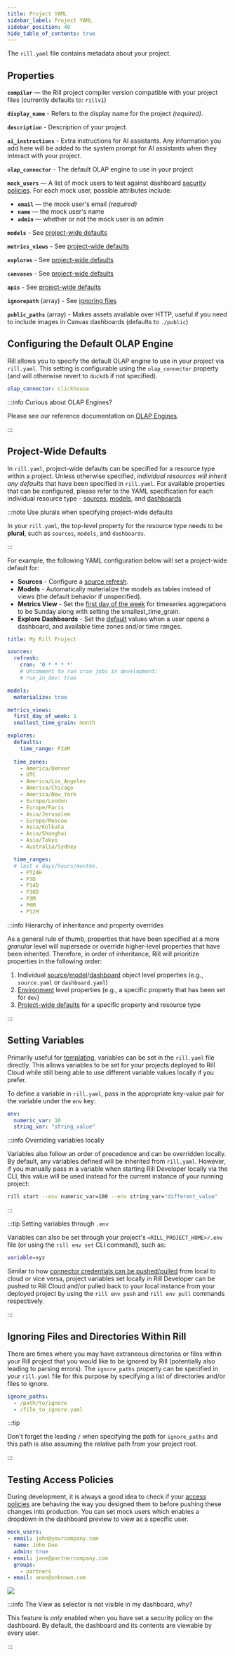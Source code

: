 ```yaml
---
title: Project YAML
sidebar_label: Project YAML
sidebar_position: 40
hide_table_of_contents: true
---
```


The `rill.yaml` file contains metadata about your project.

## Properties

**`compiler`** — the Rill project compiler version compatible with your project files (currently defaults to: `rillv1`)

**`display_name`** - Refers to the display name for the project _(required)_.

**`description`** - Description of your project.

**`ai_instructions`** - Extra instructions for AI assistants. Any information you add here will be added to the system prompt for AI assistants when they interact with your project.

**`olap_connector`** - The default OLAP engine to use in your project

**`mock_users`** — A list of mock users to test against dashboard [security policies](/build/metrics-view/security). For each mock user, possible attributes include:

  - **`email`** — the mock user's email _(required)_
  - **`name`** — the mock user's name
  - **`admin`** — whether or not the mock user is an admin

**`models`** - See [project-wide defaults](/reference/project-files/rill-yaml#project-wide-defaults)

**`metrics_views`** - See [project-wide defaults](/reference/project-files/rill-yaml#project-wide-defaults)

**`explores`** - See [project-wide defaults](/reference/project-files/rill-yaml#project-wide-defaults)

**`canvases`** - See [project-wide defaults](/reference/project-files/rill-yaml#project-wide-defaults)

**`apis`** - See [project-wide defaults](/reference/project-files/rill-yaml#project-wide-defaults)

**`ignorepath`** (array) - See [ignoring files](/reference/project-files/rill-yaml#ignoring-files-and-directories-within-rill)

**`public_paths`** (array) - Makes assets available over HTTP, useful if you need to include images in Canvas dashboards (defaults to `./public`)

## Configuring the Default OLAP Engine

Rill allows you to specify the default OLAP engine to use in your project via `rill.yaml`. This setting is configurable using the `olap_connector` property (and will otherwise revert to `duckdb` if not specified).

```yaml
olap_connector: clickhouse
```

:::info Curious about OLAP Engines?

Please see our reference documentation on [OLAP Engines](/connect/olap).

:::

## Project-Wide Defaults

In `rill.yaml`, project-wide defaults can be specified for a resource type within a project. Unless otherwise specified, _individual resources will inherit any defaults_ that have been specified in `rill.yaml`. For available properties that can be configured, please refer to the YAML specification for each individual resource type - [sources](sources.md), [models](/reference/project-files/models), and [dashboards](explore-dashboards.md)

:::note Use plurals when specifying project-wide defaults

In your `rill.yaml`, the top-level property for the resource type needs to be **plural**, such as `sources`, `models`, and `dashboards`.

:::

For example, the following YAML configuration below will set a project-wide default for:
- **Sources** - Configure a [source refresh](/build/models/data-refresh).
- **Models** - Automatically materialize the models as tables instead of views (the default behavior if unspecified).
- **Metrics View** - Set the [first day of the week](metrics-views.md) for timeseries aggregations to be Sunday along with setting the smallest_time_grain.
- **Explore Dashboards** - Set the [default](explore-dashboards.md) values when a user opens a dashboard, and available time zones and/or time ranges.

```yaml
title: My Rill Project

sources:
  refresh:
    cron: '0 * * * *'
    # Uncomment to run cron jobs in development:
    # run_in_dev: true

models:
  materialize: true

metrics_views:
  first_day_of_week: 1
  smallest_time_grain: month

explores:
  defaults:
    time_range: P24M
  
  time_zones:
    - America/Denver
    - UTC
    - America/Los_Angeles
    - America/Chicago
    - America/New_York
    - Europe/London
    - Europe/Paris
    - Asia/Jerusalem
    - Europe/Moscow
    - Asia/Kolkata
    - Asia/Shanghai
    - Asia/Tokyo
    - Australia/Sydney

  time_ranges:
  # last x days/hours/months.
    - PT24H
    - P7D
    - P14D
    - P30D
    - P3M
    - P6M
    - P12M
```

:::info Hierarchy of inheritance and property overrides

As a general rule of thumb, properties that have been specified at a more _granular_ level will supersede or override higher-level properties that have been inherited. Therefore, in order of inheritance, Rill will prioritize properties in the following order:
1. Individual [source](/reference/project-files/sources.md)/[model](/reference/project-files/models.md)/[dashboard](/reference/project-files/explore-dashboards.md) object level properties (e.g., `source.yaml` or `dashboard.yaml`)
2. [Environment](/docs/build/models/templating.md) level properties (e.g., a specific property that has been set for `dev`)
3. [Project-wide defaults](/reference/project-files/rill-yaml.md#project-wide-defaults) for a specific property and resource type

:::

## Setting Variables

Primarily useful for [templating](/connect/templating), variables can be set in the `rill.yaml` file directly. This allows variables to be set for your projects deployed to Rill Cloud while still being able to use different variable values locally if you prefer.

To define a variable in `rill.yaml`, pass in the appropriate key-value pair for the variable under the `env` key:

```yaml
env:
  numeric_var: 10
  string_var: "string_value"
```

:::info Overriding variables locally

Variables also follow an order of precedence and can be overridden locally. By default, any variables defined will be inherited from `rill.yaml`. However, if you manually pass in a variable when starting Rill Developer locally via the CLI, this value will be used instead for the current instance of your running project:

```bash
rill start --env numeric_var=100 --env string_var="different_value"
```

:::

:::tip Setting variables through `.env`

Variables can also be set through your project's `<RILL_PROJECT_HOME>/.env` file (or using the `rill env set` CLI command), such as:

```bash
variable=xyz
```

Similar to how [connector credentials can be pushed/pulled](/connect/credentials#pulling-credentials-and-variables-from-a-deployed-project-on-rill-cloud) from local to cloud or vice versa, project variables set locally in Rill Developer can be pushed to Rill Cloud and/or pulled back to your local instance from your deployed project by using the `rill env push` and `rill env pull` commands respectively.

:::

## Ignoring Files and Directories Within Rill

There are times where you may have extraneous directories or files within your Rill project that you would like to be ignored by Rill (potentially also leading to parsing errors). The `ignore_paths` property can be specified in your `rill.yaml` file for this purpose by specifying a list of directories and/or files to ignore.

```yaml
ignore_paths:
  - /path/to/ignore
  - /file_to_ignore.yaml
```

:::tip

Don't forget the leading `/` when specifying the path for `ignore_paths` and this path is also assuming the relative path from your project root.

:::

## Testing Access Policies

During development, it is always a good idea to check if your [access policies](/build/metrics-view/security) are behaving the way you designed them to before pushing these changes into production. You can set mock users which enables a dropdown in the dashboard preview to view as a specific user.

```yaml
mock_users:
- email: john@yourcompany.com
  name: John Doe
  admin: true
- email: jane@partnercompany.com
  groups:
    - partners
- email: anon@unknown.com
```

<img src='/img/reference/project-files/View-as.png' class='centered' />
<br />

:::info The View as selector is not visible in my dashboard, why?

This feature is _only_ enabled when you have set a security policy on the dashboard. By default, the dashboard and its contents are viewable by every user.

:::